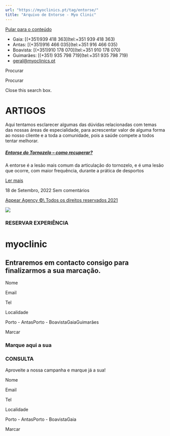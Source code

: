 ```yaml
---
url: "https://myoclinics.pt/tag/entorse/"
title: "Arquivo de Entorse - Myo Clinic"
---
```


[Pular para o conteúdo](https://myoclinics.pt/tag/entorse/#content)

- Gaia: [(+351)939 418 363](tel:+351 939 418 363)
- Antas: [(+351)916 466 035](tel:+351 916 466 035)
- Boavista: [(+351)910 178 070](tel:+351 910 178 070)
- Guimarães: [(+351) 935 798 719](tel:+351  935 798 719)
- [geral@myoclinics.pt](mailto:geral@myoclinics.pt)

Procurar

Procurar

Close this search box.

# ARTIGOS

Aqui tentamos esclarecer algumas das dúvidas relacionadas com temas das nossas áreas de especialidade, para acrescentar valor de alguma forma ao nosso cliente e a toda a comunidade, pois a saúde compete a todos tentar melhorar.

##### [Entorse do Tornozelo – como recuperar?](https://myoclinics.pt/entorse-do-tornozelo-como-recuperar/)

A entorse é a lesão mais comum da articulação do tornozelo, e é uma lesão que ocorre, com maior frequência, durante a prática de desportos

[Ler mais](https://myoclinics.pt/entorse-do-tornozelo-como-recuperar/)

18 de Setembro, 2022
Sem comentários

[Appear Agency ©\\
Todos os direitos reservados 2021](http://www.appearagency.pt/)

![](https://myoclinics.pt/wp-content/uploads/2019/11/logo-exerciciocomsaude2_270x.png)

### RESERVAR EXPERIÊNCIA

# myoclinic

## Entraremos em contacto consigo para finalizarmos a sua marcação.

Nome

Email

Tel

Localidade

Porto - AntasPorto - BoavistaGaiaGuimarães

Marcar

### Marque aqui a sua

### CONSULTA

Aproveite a nossa campanha e marque já a sua!

Nome

Email

Tel

Localidade

Porto - AntasPorto - BoavistaGaia

Marcar